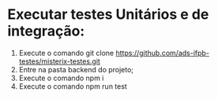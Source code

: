 # Executar testes Unitários e de integração:
1. Execute o comando git clone https://github.com/ads-ifpb-testes/misterix-testes.git
2. Entre na pasta backend do projeto;
3. Execute o comando npm i
4. Execute o comando npm run test
